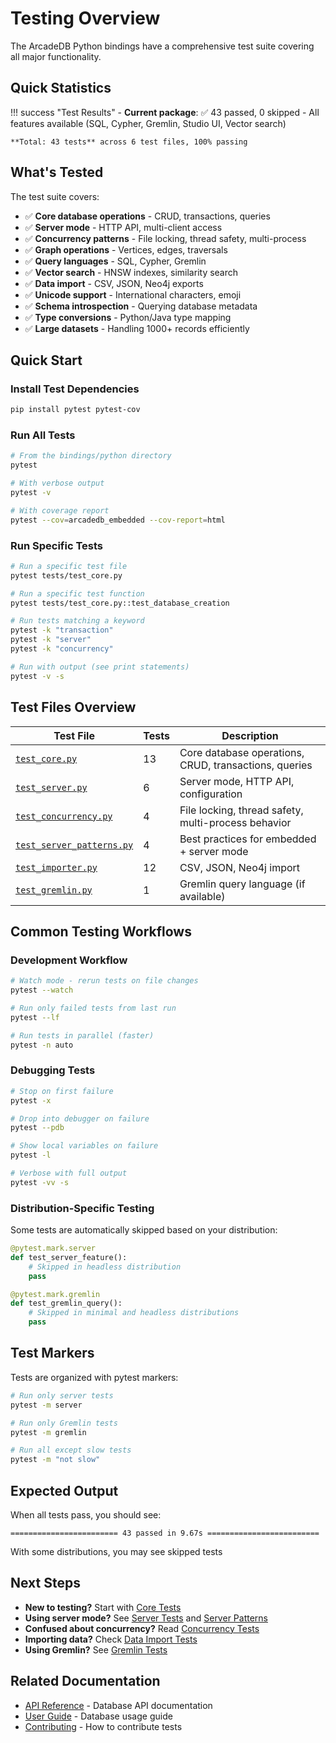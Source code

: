 # Testing Overview

The ArcadeDB Python bindings have a comprehensive test suite covering all major functionality.

## Quick Statistics

!!! success "Test Results"
    - **Current package**: ✅ 43 passed, 0 skipped
    - All features available (SQL, Cypher, Gremlin, Studio UI, Vector search)

    **Total: 43 tests** across 6 test files, 100% passing

## What's Tested

The test suite covers:

- ✅ **Core database operations** - CRUD, transactions, queries
- ✅ **Server mode** - HTTP API, multi-client access
- ✅ **Concurrency patterns** - File locking, thread safety, multi-process
- ✅ **Graph operations** - Vertices, edges, traversals
- ✅ **Query languages** - SQL, Cypher, Gremlin
- ✅ **Vector search** - HNSW indexes, similarity search
- ✅ **Data import** - CSV, JSON, Neo4j exports
- ✅ **Unicode support** - International characters, emoji
- ✅ **Schema introspection** - Querying database metadata
- ✅ **Type conversions** - Python/Java type mapping
- ✅ **Large datasets** - Handling 1000+ records efficiently

## Quick Start

### Install Test Dependencies

```bash
pip install pytest pytest-cov
```

### Run All Tests

```bash
# From the bindings/python directory
pytest

# With verbose output
pytest -v

# With coverage report
pytest --cov=arcadedb_embedded --cov-report=html
```

### Run Specific Tests

```bash
# Run a specific test file
pytest tests/test_core.py

# Run a specific test function
pytest tests/test_core.py::test_database_creation

# Run tests matching a keyword
pytest -k "transaction"
pytest -k "server"
pytest -k "concurrency"

# Run with output (see print statements)
pytest -v -s
```

## Test Files Overview

| Test File | Tests | Description |
|-----------|-------|-------------|
| [`test_core.py`](test-core.md) | 13 | Core database operations, CRUD, transactions, queries |
| [`test_server.py`](test-server.md) | 6 | Server mode, HTTP API, configuration |
| [`test_concurrency.py`](test-concurrency.md) | 4 | File locking, thread safety, multi-process behavior |
| [`test_server_patterns.py`](test-server-patterns.md) | 4 | Best practices for embedded + server mode |
| [`test_importer.py`](test-importer.md) | 12 | CSV, JSON, Neo4j import |
| [`test_gremlin.py`](test-gremlin.md) | 1 | Gremlin query language (if available) |

## Common Testing Workflows

### Development Workflow

```bash
# Watch mode - rerun tests on file changes
pytest --watch

# Run only failed tests from last run
pytest --lf

# Run tests in parallel (faster)
pytest -n auto
```

### Debugging Tests

```bash
# Stop on first failure
pytest -x

# Drop into debugger on failure
pytest --pdb

# Show local variables on failure
pytest -l

# Verbose with full output
pytest -vv -s
```

### Distribution-Specific Testing

Some tests are automatically skipped based on your distribution:

```python
@pytest.mark.server
def test_server_feature():
    # Skipped in headless distribution
    pass

@pytest.mark.gremlin
def test_gremlin_query():
    # Skipped in minimal and headless distributions
    pass
```

## Test Markers

Tests are organized with pytest markers:

```bash
# Run only server tests
pytest -m server

# Run only Gremlin tests
pytest -m gremlin

# Run all except slow tests
pytest -m "not slow"
```

## Expected Output

When all tests pass, you should see:

```
======================== 43 passed in 9.67s =========================
```

With some distributions, you may see skipped tests

## Next Steps

- **New to testing?** Start with [Core Tests](test-core.md)
- **Using server mode?** See [Server Tests](test-server.md) and [Server Patterns](test-server-patterns.md)
- **Confused about concurrency?** Read [Concurrency Tests](test-concurrency.md)
- **Importing data?** Check [Data Import Tests](test-importer.md)
- **Using Gremlin?** See [Gremlin Tests](test-gremlin.md)

## Related Documentation

- [API Reference](../../api/database.md) - Database API documentation
- [User Guide](../../guide/core/database.md) - Database usage guide
- [Contributing](contributing.md) - How to contribute tests
